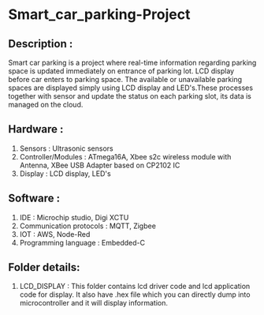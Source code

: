 # Smart_car_parking-Project

## Description :
Smart car parking is a project where real-time information regarding parking space is updated immediately on entrance of parking lot. LCD display before car enters to 
parking space. The available or unavailable parking spaces are displayed simply using LCD display and LED's.These processes together with sensor and update the status 
on each parking slot, its data is managed on the cloud.

## Hardware :
1. Sensors              : Ultrasonic sensors
2. Controller/Modules   : ATmega16A, Xbee s2c wireless module with Antenna, XBee USB Adapter based on CP2102 IC
3. Display              : LCD display, LED's

## Software :
1. IDE                      : Microchip studio, Digi XCTU
2. Communication protocols  : MQTT, Zigbee 
3. IOT                      : AWS, Node-Red
4. Programming language     : Embedded-C

## Folder details:
1. LCD_DISPLAY : This folder contains lcd driver code and lcd application code for display. It also have .hex file which you can directly dump into microcontroller and
it will display information.
